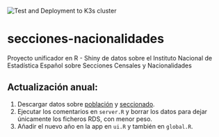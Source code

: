 ![Test and Deployment to K3s cluster](https://github.com/DrumSergio/secciones-nacionalidades/workflows/Test%20and%20Deployment%20to%20K3s%20cluster/badge.svg?branch=master)
# secciones-nacionalidades
Proyecto unificador en R - Shiny de datos sobre el Instituto Nacional de Estadística Español sobre Secciones Censales y Nacionalidades

## Actualización anual:
1. Descargar datos sobre [población](https://www.ine.es/dyngs/INEbase/es/operacion.htm?c=Estadistica_C&cid=1254736177012&menu=resultados&secc=1254736195461&idp=1254734710990) y [seccionado](http://www.ine.es/ss/Satellite?L=es_ES&c=Page&cid=1259952026632&p=1259952026632&pagename=ProductosYServicios%2FPYSLayout).
2. Ejecutar los comentarios en `server.R` y borrar los datos para dejar únicamente los ficheros RDS, con menor peso.
3. Añadir el nuevo año en la app en `ui.R` y también en `global.R`.
